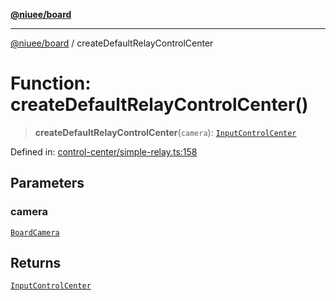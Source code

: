 [**@niuee/board**](../README.md)

***

[@niuee/board](../globals.md) / createDefaultRelayControlCenter

# Function: createDefaultRelayControlCenter()

> **createDefaultRelayControlCenter**(`camera`): [`InputControlCenter`](../interfaces/InputControlCenter.md)

Defined in: [control-center/simple-relay.ts:158](https://github.com/niuee/board/blob/d74620e4e63da3004adfc7105b7f1136fce9577c/src/control-center/simple-relay.ts#L158)

## Parameters

### camera

[`BoardCamera`](../interfaces/BoardCamera.md)

## Returns

[`InputControlCenter`](../interfaces/InputControlCenter.md)
